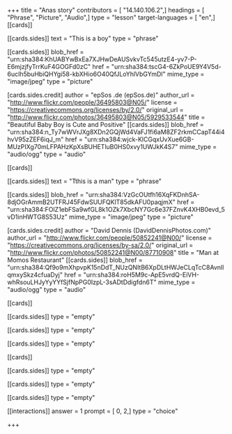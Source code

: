 +++
title = "Anas story"
contributors = [ "14.140.106.2",]
headings = [ "Phrase", "Picture", "Audio",]
type = "lesson"
target-languages = [ "en",]
[[cards]]

[[cards.sides]]
text = "This is a boy"
type = "phrase"

[[cards.sides]]
blob_href = "urn:sha384:KhUABYwBxEa7XJHwDeAUSvkvTc545utzE4-yv7-P-E6mjzjfyTrrKuF4GOGFd0zC"
href = "urn:sha384:tscG4-6ZkPoUE9Y4V5d-6ucIh5buHbiQHYgi58-kbXHio6O40QfJLoYhlVbGYmDl"
mime_type = "image/jpeg"
type = "picture"

[cards.sides.credit]
author = "epSos .de (epSos.de)"
author_url = "http://www.flickr.com/people/36495803@N05/"
license = "https://creativecommons.org/licenses/by/2.0/"
original_url = "http://www.flickr.com/photos/36495803@N05/5929533544"
title = "Beautiful Baby Boy is Cute and Positive"
[[cards.sides]]
blob_href = "urn:sha384:n_Ty7wWVrJXg8XDn2GQjWd4VaFJ1fi6aM8ZF2rkmCCapT44i4hvV95zZEF6iqJ_m"
href = "urn:sha384:wjck-KlCGqxUvXue6GB-MUzPIXg70mLFPAHzKpXsBUHETluB0HS0xvy1UWJkK4S7"
mime_type = "audio/ogg"
type = "audio"

[[cards]]

[[cards.sides]]
text = "Tthis is a man"
type = "phrase"

[[cards.sides]]
blob_href = "urn:sha384:VzGcOUtfh16XqFKDnhSA-8djOGrAmmB2UTFRJ45FdwSUUFQKlT85dkAFU0paqjmX"
href = "urn:sha384:FOlZ1ebFSa9wfGL8k1OZk7XbcNY7Gc6e37FZnvK4XHB0evd_5vD1inHWTG8S53Uz"
mime_type = "image/jpeg"
type = "picture"

[cards.sides.credit]
author = "David Dennis (DavidDennisPhotos.com)"
author_url = "http://www.flickr.com/people/50852241@N00/"
license = "https://creativecommons.org/licenses/by-sa/2.0/"
original_url = "http://www.flickr.com/photos/50852241@N00/87710908"
title = "Man at Momos Restaurant"
[[cards.sides]]
blob_href = "urn:sha384:Qf9o9mXhpvpK15nDdT_NUzQNItB6XpDLtHWJeCLqTcC8AvnllqmxySkz4cfuaDyj"
href = "urn:sha384:roH5M9c-ApE5vrdQ-EiVH-whRsouLHJyYyYYfSjfNpPG0IzpL-3sADtDdigfdn6T"
mime_type = "audio/ogg"
type = "audio"

[[cards]]

[[cards.sides]]
type = "empty"

[[cards.sides]]
type = "empty"

[[cards.sides]]
type = "empty"

[[cards]]

[[cards.sides]]
type = "empty"

[[cards.sides]]
type = "empty"

[[cards.sides]]
type = "empty"

[[interactions]]
answer = 1
prompt = [ 0, 2,]
type = "choice"

+++

